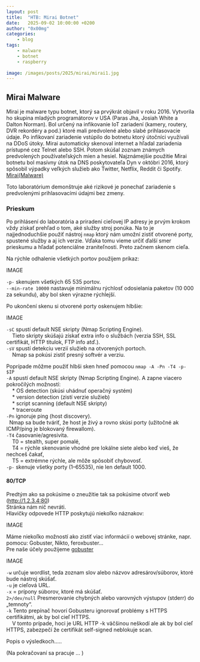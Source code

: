 ```yaml
---
layout: post
title:	"HTB: Mirai Botnet"
date:	2025-09-02 10:00:00 +0200 
author: "0x00mg"
categories:
    - blog
tags:
    - malware
    - botnet
    - raspberry
   
image: /images/posts/2025/mirai/mirai1.jpg
---
```


## Mirai Malware

Mirai je malware typu botnet, ktorý sa prvýkrát objavil v roku 2016.
Vytvorila ho skupina mladých programátorov v USA (Paras Jha, Josiah White a Dalton Norman).
Bol určený na infikovanie IoT zariadení (kamery, routery, DVR rekordéry a pod.) ktoré mali predvolené alebo slabé prihlasovacie údaje. 
Po infikovaní zariadenie vstúpilo do botnetu ktorý útočníci využívali na DDoS útoky.
Mirai automaticky skenoval internet a hľadal zariadenia prístupné cez Telnet alebo SSH. Potom skúšal zoznam známych predvolených používateľských mien a hesiel.
Najznámejšie použitie Mirai botnetu bol masívny útok na DNS poskytovateľa Dyn v októbri 2016, ktorý spôsobil výpadky veľkých služieb ako Twitter, Netflix, Reddit či Spotify.
[Mirai(Malware)](https://en.wikipedia.org/wiki/Mirai_(malware))

Toto laboratórium demonštruje aké rizikové je ponechať zariadenie s predvolenými prihlasovacími údajmi bez zmeny.

### Prieskum

Po prihlásení do laboratória a priradení cieľovej IP adresy je prvým krokom vždy získať prehľad o tom, aké služby stroj ponúka. 
Na to je najjednoduchšie použiť nástroj `nmap` ktorý nám umožní zistiť otvorené porty, spustené služby a aj ich verzie. 
Vďaka tomu vieme určiť ďalší smer prieskumu a hľadať potenciálne zraniteľnosti. Preto začnem skenom cieľa.

Na rýchle odhalenie všetkých portov použijem príkaz:

IMAGE

`-p-`  skenujem všetkých 65 535 portov.  
`--min-rate 10000`  nastavuje minimálnu rýchlosť odosielania paketov (10 000 za sekundu), aby bol sken výrazne rýchlejší. 

Po ukončení skenu si otvorené porty oskenujem hlbšie:

IMAGE

`-sC` spustí default NSE skripty (Nmap Scripting Engine).  
&nbsp;&nbsp;&nbsp;&nbsp;Tieto skripty skúšajú získať extra info o službách (verzia SSH, SSL certifikát, HTTP titulok, FTP info atď.).  
`-sV` spustí detekciu verzií služieb na otvorených portoch.  
&nbsp;&nbsp;&nbsp;&nbsp;Nmap sa pokúsi zistiť presný softvér a verziu.

Poprípade môžme použiť hlbši sken hneď pomocou `nmap -A -Pn -T4 -p- $IP`  
`-A` spustí default NSE skripty (Nmap Scripting Engine).  A zapne viacero pokročilých možností:  
&nbsp;&nbsp;&nbsp;&nbsp;* OS detection (skúsi uhádnuť operačný systém)  
&nbsp;&nbsp;&nbsp;&nbsp;* version detection (zistí verzie služieb)  
&nbsp;&nbsp;&nbsp;&nbsp;* script scanning (default NSE skripty)  
&nbsp;&nbsp;&nbsp;&nbsp;* traceroute  
`-Pn` ignoruje ping (host discovery).   
&nbsp;&nbsp;Nmap sa bude tváriť, že host je živý a rovno skúsi porty (užitočné ak ICMP/ping je blokovaný firewallom).  
`-T4` časovanie/agresivita.  
&nbsp;&nbsp;&nbsp;&nbsp;T0 = stealth, super pomalé,   
&nbsp;&nbsp;&nbsp;&nbsp;T4 = rýchle skenovanie vhodné pre lokálne siete alebo keď vieš, že nechceš čakať,  
&nbsp;&nbsp;&nbsp;&nbsp;T5 = extrémne rýchle, ale môže spôsobiť chybovosť.  
`-p-` skenuje všetky porty (1–65535), nie len default 1000.  

#### 80/TCP
Predtým ako sa pokúsime o zneužitie tak sa pokúsime otvoriť web (http://1.2.3.4:80)  
Stránka nám nič nevráti.  
Hlavičky odpovede HTTP poskytujú niekoľko náznakov:  

IMAGE

Máme niekoľko možností ako zistiť viac informácií o webovej stránke, napr. pomocu: Gobuster, Nikto, feroxbuster...  
Pre naše účely použijeme [gobuster](https://github.com/OJ/gobuster)

IMAGE

`-w` určuje wordlist, teda zoznam slov alebo názvov adresárov/súborov, ktoré bude nástroj skúšať.  
`-u` je cieľová URL.  
`-x` = prípony súborov, ktoré má skúšať.  
`2>/dev/null` Presmerovanie chybných alebo varovných výstupov (stderr) do „temnoty“.  
`-k` Tento prepínač hovorí Gobusteru ignorovať problémy s HTTPS certifikátmi, ak by bol cieľ HTTPS.  
&nbsp;&nbsp;&nbsp;&nbsp;V tomto prípade, hoci je URL HTTP -k väčšinou neškodí ale ak by bol cieľ HTTPS, zabezpečí že certifikát self-signed neblokuje scan.



Popis o výsledkoch.....






(Na pokračovaní sa pracuje ... )
